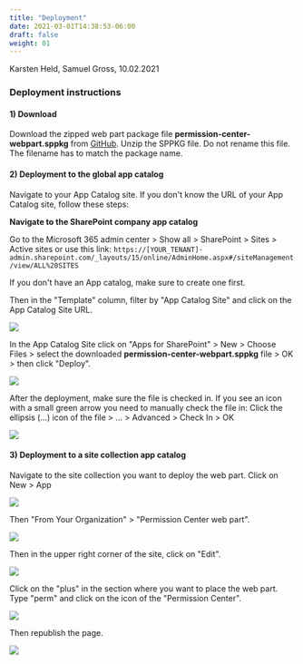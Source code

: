 ```yaml
---
title: "Deployment"
date: 2021-03-01T14:38:53-06:00
draft: false
weight: 01
---
```

Karsten Held, Samuel Gross, 10.02.2021

### Deployment instructions

#### 1) Download

Download the zipped web part package file **permission-center-webpart.sppkg** from [GitHub](https://github.com/WhizzyApps/SPO-Permission-Center-Web-Part/releases/download/V1.0.2.0/SharePoint-Package_sppkg.zip). Unzip the SPPKG file. Do not rename this file. The filename has to match the package name.

#### 2) Deployment to the global app catalog

Navigate to your App Catalog site. If you don't know the URL of your App Catalog site, follow these steps:

**Navigate to the SharePoint company app catalog**

Go to the Microsoft 365 admin center > Show all > SharePoint > Sites > Active sites or use this link: 
`https://[YOUR_TENANT]-admin.sharepoint.com/_layouts/15/online/AdminHome.aspx#/siteManagement/view/ALL%20SITES`

If you don't have an App catalog, make sure to create one first.

Then in the "Template" column, filter by "App Catalog Site" and click on the App Catalog Site URL.

![](/Deployment/images/01.png)

In the App Catalog Site click on "Apps for SharePoint" > New > Choose Files > select the downloaded **permission-center-webpart.sppkg** file > OK > then click "Deploy".

![](/Deployment/images/02.png)


After the deployment, make sure the file is checked in. If you see an icon with a small green arrow you need to manually check the file in: Click the ellipsis (…) icon of the file > … > Advanced > Check In > OK

![](/Deployment/images/03.png)


#### 3) Deployment to a site collection app catalog

Navigate to the site collection you want to deploy the web part. Click on New > App

![](/Deployment/images/04.png)


Then "From Your Organization" > "Permission Center web part".

![](/Deployment/images/05.png)


Then in the upper right corner of the site, click on "Edit".

![](/Deployment/images/06.png)


Click on the "plus" in the section where you want to place the web part. Type "perm" and click on the icon of the "Permission Center". 

![](/Deployment/images/07.png)

Then republish the page.

![](/Deployment/images/08.png)
